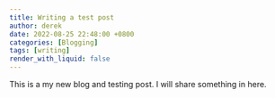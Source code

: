 ```yaml
---
title: Writing a test post
author: derek
date: 2022-08-25 22:48:00 +0800
categories: [Blogging]
tags: [writing]
render_with_liquid: false
---
```


This is a my new blog and testing post. I will share something in here.
